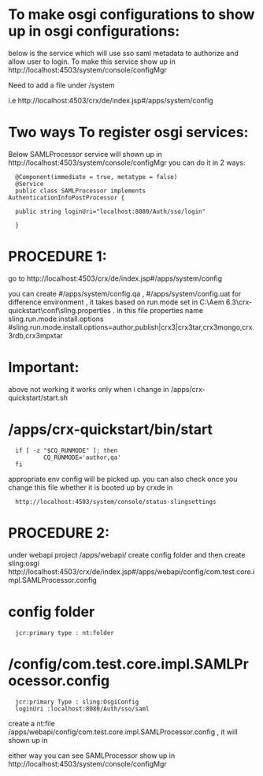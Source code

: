 
To make osgi configurations to show up in osgi configurations:
==============================================================

below is the service which will use sso saml metadata to authorize and allow user to login.
To make this service show up in http://localhost:4503/system/console/configMgr

Need to add a file under /system

i.e http://localhost:4503/crx/de/index.jsp#/apps/system/config

Two ways To register osgi services:
===================================

Below SAMLProcessor service will shown up in http://localhost:4503/system/console/configMgr  you can do it in 2 ways:




      @Component(immediate = true, metatype = false)
      @Service
      public class SAMLProcessor implements AuthenticationInfoPostProcessor {

      public string loginUri="localhost:8080/Auth/sso/login"

      }



PROCEDURE 1:
============


go to http://localhost:4503/crx/de/index.jsp#/apps/system/config

you can create #/apps/system/config.qa , #/apps/system/config.uat for difference environment , it takes based on run.mode set in 
C:\Aem 6.3\crx-quickstart\conf\sling.properties   . in this file properties name    sling.run.mode.install.options    
 #sling.run.mode.install.options=author,publish|crx3|crx3tar,crx3mongo,crx3rdb,crx3mpxtar
 
Important:
===========
above not working it works only when i change in /apps/crx-quickstart/start.sh

/apps/crx-quickstart/bin/start
==============================

      if [ -z "$CQ_RUNMODE" ]; then
              CQ_RUNMODE='author,qa'
      fi

      
     
      
appropriate env config will be picked up. you can also check once you change this file whether it is booted up by crxde in 
      
      http://localhost:4503/system/console/status-slingsettings

PROCEDURE 2:
=============

under webapi project /apps/webapi/  create config folder and then create sling:osgi
http://localhost:4503/crx/de/index.jsp#/apps/webapi/config/com.test.core.impl.SAMLProcessor.config

config folder 
============

      jcr:primary type : nt:folder

/config/com.test.core.impl.SAMLProcessor.config
================================================

      jcr:primary Type : sling:OsgiConfig
      loginUri :localhost:8080/Auth/sso/saml

create a nt:file /apps/webapi/config/com.test.core.impl.SAMLProcessor.config , it will shown up in 


either way you can see SAMLProcessor show up in http://localhost:4503/system/console/configMgr
